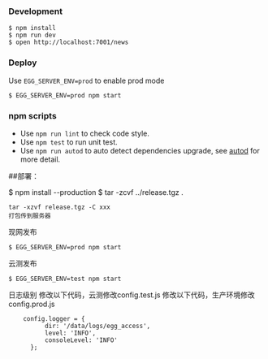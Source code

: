 

### Development
```shell
$ npm install
$ npm run dev
$ open http://localhost:7001/news
```

### Deploy

Use `EGG_SERVER_ENV=prod` to enable prod mode

```shell
$ EGG_SERVER_ENV=prod npm start
```

### npm scripts

- Use `npm run lint` to check code style.
- Use `npm test` to run unit test.
- Use `npm run autod` to auto detect dependencies upgrade, see [autod](https://www.npmjs.com/package/autod) for more detail.


[egg]: https://eggjs.org



##部署：

$ npm install --production
$ tar -zcvf ../release.tgz .

```shell
tar -xzvf release.tgz -C xxx
打包传到服务器
```
现网发布
```shell
$ EGG_SERVER_ENV=prod npm start
```
云测发布
```shell
$ EGG_SERVER_ENV=test npm start
```



日志级别
修改以下代码，云测修改config.test.js
修改以下代码，生产环境修改config.prod.js

```shell
    config.logger = {
          dir: '/data/logs/egg_access',
          level: 'INFO',
          consoleLevel: 'INFO'
      };
```